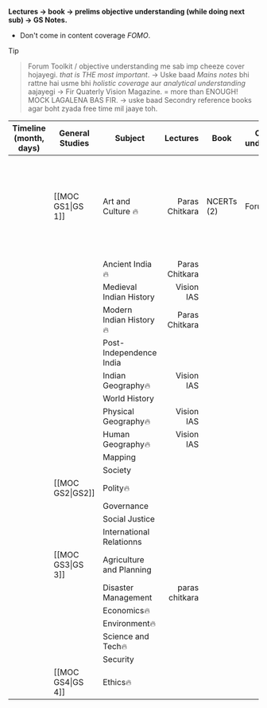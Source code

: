 **Lectures → book → prelims objective understanding (while doing next sub) → GS Notes.**
- Don't come in content coverage *FOMO*.
> [!tip]
> >Forum Toolkit / objective understanding me sab imp cheeze cover hojayegi. *that is THE most important*. 
> >→ Uske baad *Mains notes* bhi rattne hai usme bhi *holistic coverage* aur *analytical understanding* aajayegi
> >→ Fir Quaterly Vision Magazine. = more than ENOUGH! 
> >MOCK LAGALENA BAS FIR.
> > → uske baad Secondry reference books agar boht zyada free time mil jaaye toh.

| **Timeline** (month, days) | **General Studies** | **Subject**              |   **Lectures** | **Book**   | **Objective understanding** | **Strategy**                                                               |   **EXTRA**    |
| -------------------------- | ------------------- | ------------------------ | -------------: | ---------- | --------------------------- | -------------------------------------------------------------------------- | :------------: |
|                            | [[MOC GS1\|GS 1]]   | Art and Culture 🔥       | Paras Chitkara | NCERTs (2) | Forum Toolkit               | Paras chitkara notes will be primary. will read the two NCERTs after that. | AIR 16's notes |
|                            |                     | Ancient India🔥          | Paras Chitkara |            |                             |                                                                            |                |
|                            |                     | Medieval Indian History  |     Vision IAS |            |                             |                                                                            |                |
|                            |                     | Modern Indian History🔥  | Paras Chitkara |            |                             |                                                                            |                |
|                            |                     | Post- Independence India |                |            |                             |                                                                            |                |
|                            |                     | Indian Geography🔥       |     Vision IAS |            |                             |                                                                            |                |
|                            |                     | World History            |                |            |                             |                                                                            |                |
|                            |                     | Physical Geography🔥     |     Vision IAS |            |                             |                                                                            |                |
|                            |                     | Human Geography🔥        |     Vision IAS |            |                             |                                                                            |                |
|                            |                     | Mapping                  |                |            |                             |                                                                            |                |
|                            |                     | Society                  |                |            |                             |                                                                            |                |
|                            | [[MOC GS2\|GS2]]    | Polity🔥                 |                |            |                             |                                                                            |                |
|                            |                     | Governance               |                |            |                             |                                                                            |                |
|                            |                     | Social Justice           |                |            |                             |                                                                            |                |
|                            |                     | International Relationns |                |            |                             |                                                                            |                |
|                            | [[MOC GS3\|GS 3]]   | Agriculture and Planning |                |            |                             |                                                                            |                |
|                            |                     | Disaster Management      | paras chitkara |            |                             |                                                                            |                |
|                            |                     | Economics🔥              |                |            |                             |                                                                            |                |
|                            |                     | Environment🔥            |                |            |                             |                                                                            |                |
|                            |                     | Science and Tech🔥       |                |            |                             |                                                                            |                |
|                            |                     | Security                 |                |            |                             |                                                                            |                |
|                            | [[MOC GS4\|GS 4]]   | Ethics🔥                 |                |            |                             |                                                                            |                |
